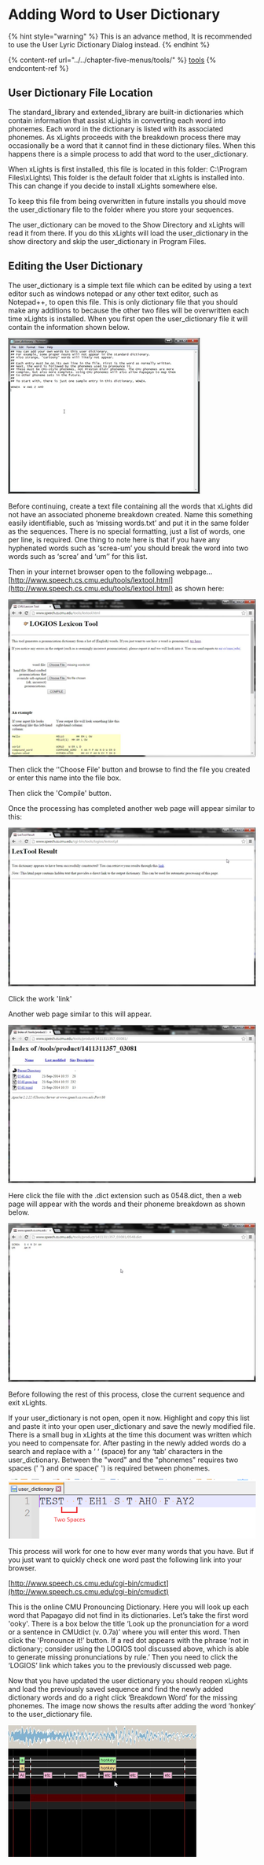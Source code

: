 # Adding Word to User Dictionary

{% hint style="warning" %}
This is an advance method, It is recommended to use the User Lyric Dictionary Dialog instead.&#x20;
{% endhint %}

{% content-ref url="../../chapter-five-menus/tools/" %}
[tools](../../chapter-five-menus/tools/)
{% endcontent-ref %}

## User Dictionary File Location

The standard\_library and extended\_library are built-in dictionaries which contain information that assist xLights in converting each word into phonemes. Each word in the dictionary is listed with its associated phonemes. As xLights proceeds with the breakdown process there may occasionally be a word that it cannot find in these dictionary files. When this happens there is a simple process to add that word to the user\_dictionary.

When xLights is first installed, this file is located in this folder:  C:\Program Files\xLights\  This folder is the default folder that xLights is installed into. This can change if you decide to install xLights somewhere else.

To keep this file from being overwritten in future installs you should move the user\_dictionary file to the folder where you store your sequences.

The user\_dictionary can be moved to the Show Directory and xLights will read it from there. If you do this xLights will load the user\_dictionary in the show directory and skip the user\_dictionary in Program Files.&#x20;

## Editing the User Dictionary

The user\_dictionary is a simple text file which can be edited by using a text editor such as windows notepad or any other text editor, such as Notepad++, to open this file. This is only dictionary file that you should make any additions to because the other two files will be overwritten each time xLights is installed. When you first open the user\_dictionary file it will contain the information shown below.

![](<../../../.gitbook/assets/pasted image 0 (21).png>)

Before continuing, create a text file containing all the words that xLights did not have an associated  phoneme breakdown created. Name this something easily identifiable, such as ‘missing words.txt’ and put it in the same folder as the sequences. There is no special formatting, just a list of words, one per line, is required. One thing to note here is that if you have any hyphenated words such as ‘screa-um’ you should break the word into two words such as ‘screa’ and ‘um’’ for this list.

Then in your internet browser open to the following webpage… [http://www.speech.cs.cmu.edu/tools/lextool.html](http://www.speech.cs.cmu.edu/tools/lextool.html) as shown here:

![](<../../../.gitbook/assets/pasted image 0 (22).png>)

Then click the ‘'Choose File' button and browse to find the file you created or enter this name into the file box.

Then click the 'Compile' button.

Once the processing has completed another web page will appear similar to this:

![](<../../../.gitbook/assets/pasted image 0 (23).png>)

Click the work 'link'

Another web page similar to this will appear.

![](<../../../.gitbook/assets/pasted image 0 (24).png>)

Here click the file with the .dict extension such as 0548.dict, then a web page will appear with the words and their phoneme breakdown as shown below.

![](<../../../.gitbook/assets/pasted image 0 (25).png>)

Before following the rest of this process, close the current sequence and exit xLights.

If your user\_dictionary is not open, open it now. Highlight and copy this list and paste it into your open user\_dictionary and save the newly modified file. There is a small bug in xLights at the time this document was written which you need to compensate for. After pasting in the newly added words do a search and replace with a ‘ ‘ (space) for any ‘tab’ characters in the user\_dictionary. Between the "word" and the "phonemes" requires two spaces ('  ') and one space(' ') is required between phonemes.

![](<../../../.gitbook/assets/image (41).png>)



This process will work for one to how ever many words that you have. But if you just want to quickly check one word past the following link into your browser.

[http://www.speech.cs.cmu.edu/cgi-bin/cmudict](http://www.speech.cs.cmu.edu/cgi-bin/cmudict)

This is the online CMU Pronouncing Dictionary. Here you will look up each word that Papagayo did not find in its dictionaries. Let’s take the first word 'ooky'. There is a box below the title ‘Look up the pronunciation for a word or a sentence in CMUdict (v. 0.7a)’ where you will enter this word. Then click the 'Pronounce it!’ button. If a red dot appears with the phrase ‘not in dictionary; consider using the LOGIOS tool discussed above, which is able to generate missing pronunciations by rule.’ Then you need to click the ‘LOGIOS’ link which takes you to the previously discussed web page.

Now that you have updated the user dictionary you should reopen xLights and load the previously saved sequence and find the newly added dictionary words and do a right click ‘Breakdown Word’ for the missing phonemes.  The image now shows the results after adding the word ‘honkey’ to the user\_dictionary file.

![](<../../../.gitbook/assets/pasted image 0 (26).png>)
